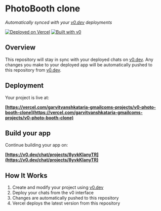 # PhotoBooth clone

*Automatically synced with your [v0.dev](https://v0.dev) deployments*

[![Deployed on Vercel](https://img.shields.io/badge/Deployed%20on-Vercel-black?style=for-the-badge&logo=vercel)](https://vercel.com/garvitvanshkataria-gmailcoms-projects/v0-photo-booth-clone)
[![Built with v0](https://img.shields.io/badge/Built%20with-v0.dev-black?style=for-the-badge)](https://v0.dev/chat/projects/8yvkKIanyTR)

## Overview

This repository will stay in sync with your deployed chats on [v0.dev](https://v0.dev).
Any changes you make to your deployed app will be automatically pushed to this repository from [v0.dev](https://v0.dev).

## Deployment

Your project is live at:

**[https://vercel.com/garvitvanshkataria-gmailcoms-projects/v0-photo-booth-clone](https://vercel.com/garvitvanshkataria-gmailcoms-projects/v0-photo-booth-clone)**

## Build your app

Continue building your app on:

**[https://v0.dev/chat/projects/8yvkKIanyTR](https://v0.dev/chat/projects/8yvkKIanyTR)**

## How It Works

1. Create and modify your project using [v0.dev](https://v0.dev)
2. Deploy your chats from the v0 interface
3. Changes are automatically pushed to this repository
4. Vercel deploys the latest version from this repository